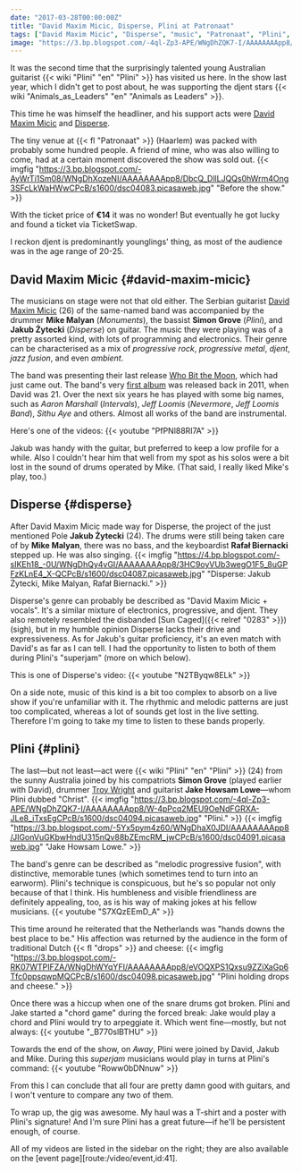 ```yaml
---
date: "2017-03-28T00:00:00Z"
title: "David Maxim Micic, Disperse, Plini at Patronaat"
tags: ["David Maxim Micic", "Disperse", "music", "Patronaat", "Plini", "progressive metal"]
image: "https://3.bp.blogspot.com/-4ql-Zp3-APE/WNgDhZQK7-I/AAAAAAAApp8/W-4pPcq2MEU9OeNdFGRXA-JLe8_iTxsEgCPcB/s1600/dsc04094.picasaweb.jpg"
---
```


It was the second time that the surprisingly talented young Australian guitarist {{< wiki "Plini" "en" "Plini" >}} has visited us here. In the show last year, which I didn't get to post about, he was supporting the djent stars {{< wiki "Animals_as_Leaders" "en" "Animals as Leaders" >}}.

This time he was himself the headliner, and his support acts were [David Maxim Micic](https://www.facebook.com/davidmaximmicicmusic/) and [Disperse](https://www.facebook.com/disperseofficial/).

<!--more-->

<!--{{< imgfig "https://3.bp.blogspot.com/-4ql-Zp3-APE/WNgDhZQK7-I/AAAAAAAApp8/W-4pPcq2MEU9OeNdFGRXA-JLe8_iTxsEgCPcB/s1600/dsc04094.picasaweb.jpg" >}}-->

The tiny venue at {{< fl "Patronaat" >}} (Haarlem) was packed with probably some hundred people. A friend of mine, who was also willing to come, had at a certain moment discovered the show was sold out.
{{< imgfig "https://3.bp.blogspot.com/-AyWrTi1Sm08/WNgDhXozeNI/AAAAAAAApp8/DbcQ_DllLJQQs0hWrm4Ong3SFcLkWaHWwCPcB/s1600/dsc04083.picasaweb.jpg" "Before the show." >}}

With the ticket price of **€14** it was no wonder! But eventually he got lucky and found a ticket via TicketSwap.

I reckon djent is predominantly younglings' thing, as most of the audience was in the age range of 20-25.

## David Maxim Micic {#david-maxim-micic}

The musicians on stage were not that old either. The Serbian guitarist [David Maxim Micic](https://www.facebook.com/davidmaximmicicmusic/) (26) of the same-named band was accompanied by the drummer **Mike Malyan** (*Monuments*), the bassist **Simon Grove** (*Plini*), and **Jakub Żytecki** (*Disperse*) on guitar. The music they were playing was of a pretty assorted kind, with lots of programming and electronics. Their genre can be characterised as a mix of *progressive rock*, *progressive metal*, *djent*, *jazz fusion*, and even *ambient*.

The band was presenting their last release [Who Bit the Moon](https://davidmaximmicic.bandcamp.com/album/who-bit-the-moon), which had just came out. The band's very [first album](https://davidmaximmicic.bandcamp.com/album/bilo) was released back in 2011, when David was 21. Over the next six years he has played with some big names, such as *Aaron Marshall* (*Intervals*), *Jeff Loomis* (*Nevermore*, *Jeff Loomis Band*), *Sithu Aye* and others. Almost all works of the band are instrumental.

Here's one of the videos:
{{< youtube "PfPNl88RI7A" >}}

Jakub was handy with the guitar, but preferred to keep a low profile for a while. Also I couldn't hear him that well from my spot as his solos were a bit lost in the sound of drums operated by Mike. (That said, I really liked Mike's play, too.)

## Disperse {#disperse}

After David Maxim Micic made way for Disperse, the project of the just mentioned Pole **Jakub Żytecki** (24). The drums were still being taken care of by **Mike Malyan**, there was no bass, and the keyboardist **Rafał Biernacki** stepped up. He was also singing.
{{< imgfig "https://4.bp.blogspot.com/-sIKEh18_-0U/WNgDhQy4vGI/AAAAAAAApp8/3HC9oyVUb3wegO1F5_8uGPFzKLnE4_X-QCPcB/s1600/dsc04087.picasaweb.jpg" "Disperse: Jakub Żytecki, Mike Malyan, Rafał Biernacki." >}}

Disperse's genre can probably be described as "David Maxim Micic + vocals". It's a similar mixture of electronics, progressive, and djent. They also remotely resembled the disbanded [Sun Caged]({{< relref "0283" >}}) (sigh), but in my humble opinion Disperse lacks their drive and expressiveness. As for Jakub's guitar proficiency, it's an even match with David's as far as I can tell. I had the opportunity to listen to both of them during Plini's "superjam" (more on which below).

This is one of Disperse's video:
{{< youtube "N2TByqw8ELk" >}}

On a side note, music of this kind is a bit too complex to absorb on a live show if you're unfamiliar with it. The rhythmic and melodic patterns are just too complicated, whereas a lot of sounds get lost in the live setting. Therefore I'm going to take my time to listen to these bands properly.

## Plini {#plini}

The last—but not least—act were {{< wiki "Plini" "en" "Plini" >}} (24) from the sunny Australia joined by his compatriots **Simon Grove** (played earlier with David), drummer [Troy Wright](https://www.wrightdrums.com/) and guitarist **Jake Howsam Lowe**—whom Plini dubbed "Christ".
{{< imgfig "https://3.bp.blogspot.com/-4ql-Zp3-APE/WNgDhZQK7-I/AAAAAAAApp8/W-4pPcq2MEU9OeNdFGRXA-JLe8_iTxsEgCPcB/s1600/dsc04094.picasaweb.jpg" "Plini." >}}
{{< imgfig "https://3.bp.blogspot.com/-5Yx5pym4z60/WNgDhaX0JDI/AAAAAAAApp8/JIGonVuGKbwHndU315nQv88bZEmcRM_jwCPcB/s1600/dsc04091.picasaweb.jpg" "Jake Howsam Lowe." >}}

The band's genre can be described as "melodic progressive fusion", with distinctive, memorable tunes (which sometimes tend to turn into an earworm). Plini's technique is conspicuous, but he's so popular not only because of that I think. His humbleness and visible friendliness are definitely appealing, too, as is his way of making jokes at his fellow musicians.
{{< youtube "S7XQzEEmD_A" >}}

This time around he reiterated that the Netherlands was "hands downs the best place to be." His affection was returned by the audience in the form of traditional Dutch {{< fl "drops" >}} and cheese:
{{< imgfig "https://3.bp.blogspot.com/-RK07WTPIFZA/WNgDhWYqYFI/AAAAAAAApp8/eVOQXPS1Qxsu9ZZiXaGp6Tfc0ppsqwpMQCPcB/s1600/dsc04098.picasaweb.jpg" "Plini holding drops and cheese." >}}

Once there was a hiccup when one of the snare drums got broken. Plini and Jake started a "chord game" during the forced break: Jake would play a chord and Plini would try to arpeggiate it. Which went fine—mostly, but not always:
{{< youtube "_B770slBTHU" >}}

Towards the end of the show, on *Away*, Plini were joined by David, Jakub and Mike. During this *superjam* musicians would play in turns at Plini's command:
{{< youtube "Roww0bDNnuw" >}}

From this I can conclude that all four are pretty damn good with guitars, and I won't venture to compare any two of them.

To wrap up, the gig was awesome. My haul was a T-shirt and a poster with Plini's signature! And I'm sure Plini has a great future—if he'll be persistent enough, of course.

All of my videos are listed in the sidebar on the right; they are also available on the [event page][route:/video/event,id:41].
